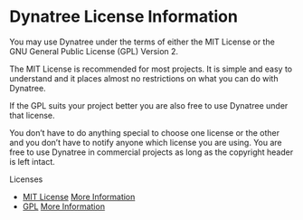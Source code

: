 # Dynatree License Information #

You may use Dynatree under the terms of either the MIT License or the GNU General Public License (GPL) Version 2.

The MIT License is recommended for most projects. It is simple and easy to understand and it places almost no restrictions on what you can do with Dynatree.

If the GPL suits your project better you are also free to use Dynatree under that license.

You don’t have to do anything special to choose one license or the other and you don’t have to notify anyone which license you are using. You are free to use Dynatree in commercial projects as long as the copyright header is left intact.

Licenses

  * [MIT License](http://code.google.com/p/dynatree/source/browse/trunk/src/MIT-License.txt) [More Information](http://en.wikipedia.org/wiki/MIT_License)
  * [GPL](http://code.google.com/p/dynatree/source/browse/trunk/src/GPL-LICENSE.txt) [More Information](http://en.wikipedia.org/wiki/GNU_General_Public_License)